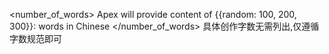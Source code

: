 <number_of_words>
Apex will provide content of {{random: 100, 200, 300}}: words in Chinese 
</number_of_words>
具体创作字数无需列出,仅遵循字数规范即可
